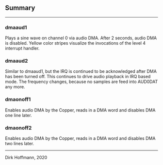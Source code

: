 ## Summary
---

### dmaaud1

Plays a sine wave on channel 0 via audio DMA. After 2 seconds, audio DMA is disabled. Yellow color stripes visualize the invocations of the level 4 interrupt handler.

### dmaaud2

Similar to dmaaud1, but the IRQ is continued to be acknowledged after DMA has been turned off. This continues to drive audio playback in IRQ based mode. The frequency changes, because no samples are feed into AUD0DAT any more.

### dmaonoff1

Enables audio DMA by the Copper, reads in a DMA word and disables DMA one line later.

### dmaonoff2

Enables audio DMA by the Copper, reads in a DMA word and disables DMA two lines later.


---
Dirk Hoffmann, 2020
